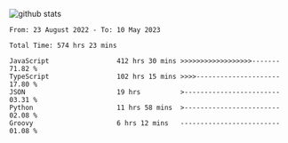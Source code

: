 
![github stats](https://github-readme-stats.vercel.app/api?username=realmahd1&show_icons=true&theme=codeSTACKr&hide_rank=true&count_private=true)

<!--START_SECTION:waka-->

```text
From: 23 August 2022 - To: 10 May 2023

Total Time: 574 hrs 23 mins

JavaScript                 412 hrs 30 mins >>>>>>>>>>>>>>>>>>-------   71.82 %
TypeScript                 102 hrs 15 mins >>>>---------------------   17.80 %
JSON                       19 hrs          >------------------------   03.31 %
Python                     11 hrs 58 mins  >------------------------   02.08 %
Groovy                     6 hrs 12 mins   -------------------------   01.08 %
```

<!--END_SECTION:waka-->
